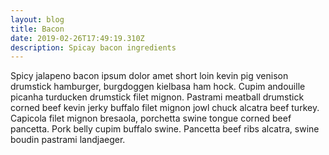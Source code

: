 ```yaml
---
layout: blog
title: Bacon
date: 2019-02-26T17:49:19.310Z
description: Spicay bacon ingredients
---
```

Spicy jalapeno bacon ipsum dolor amet short loin kevin pig venison drumstick hamburger, burgdoggen kielbasa ham hock. Cupim andouille picanha turducken drumstick filet mignon. Pastrami meatball drumstick corned beef kevin jerky buffalo filet mignon jowl chuck alcatra beef turkey. Capicola filet mignon bresaola, porchetta swine tongue corned beef pancetta. Pork belly cupim buffalo swine. Pancetta beef ribs alcatra, swine boudin pastrami landjaeger.
